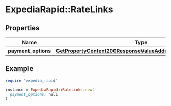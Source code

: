 # ExpediaRapid::RateLinks

## Properties

| Name | Type | Description | Notes |
| ---- | ---- | ----------- | ----- |
| **payment_options** | [**GetPropertyContent200ResponseValueAddressLocalizedLinksValue**](GetPropertyContent200ResponseValueAddressLocalizedLinksValue.md) |  | [optional] |

## Example

```ruby
require 'expedia_rapid'

instance = ExpediaRapid::RateLinks.new(
  payment_options: null
)
```

